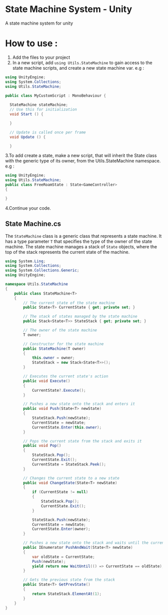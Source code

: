 # State Machine System - Unity
A state machine system for unity

# How to use : 
1. Add the files to your project
2. In a new script, add `using Utils.StateMachine` to gain access to the state machine scripts, and create a new state machine var. e.g : 
```cs
using UnityEngine;
using System.Collections;
using Utils.StateMachine;

public class MyCustomScript : MonoBehaviour {
  
  StateMachine stateMachine;
  // Use this for initialization
  void Start () {

  }

  // Update is called once per frame
  void Update () {

  }
  ```
3.To add create a state, make a new script, that will inherit the State class with the generic type of its owner, from the Utils.StateMachine namespace. e.g : 
```cs
using UnityEngine;
using Utils.StateMachine;
public class FreeRoamState : State<GameController>
{

}
  ```
4.Continue your code.
## State Machine.cs

The `StateMachine` class is a generic class that represents a state machine. It has a type parameter `T` that specifies the type of the owner of the state machine. The state machine manages a stack of `State` objects, where the top of the stack represents the current state of the machine.

```csharp
using System.Linq;
using System.Collections;
using System.Collections.Generic;
using UnityEngine;

namespace Utils.StateMachine
{
    public class StateMachine<T>
    {
        // The current state of the state machine
        public State<T> CurrentState { get; private set; }

        // The stack of states managed by the state machine
        public Stack<State<T>> StateStack { get; private set; }

        // The owner of the state machine
        T owner;

        // Constructor for the state machine
        public StateMachine(T owner)
        {
            this.owner = owner;
            StateStack = new Stack<State<T>>();
        }

        // Executes the current state's action
        public void Execute()
        {
            CurrentState?.Execute();
        }

        // Pushes a new state onto the stack and enters it
        public void Push(State<T> newState)
        {
            StateStack.Push(newState);
            CurrentState = newState;
            CurrentState.Enter(this.owner);
        }

        // Pops the current state from the stack and exits it
        public void Pop()
        {
            StateStack.Pop();
            CurrentState.Exit();
            CurrentState = StateStack.Peek();
        }

        // Changes the current state to a new state
        public void ChangeState(State<T> newState)
        {
            if (CurrentState != null)
            {
                StateStack.Pop();
                CurrentState.Exit();
            }

            StateStack.Push(newState);
            CurrentState = newState;
            CurrentState.Enter(owner);
        }

        // Pushes a new state onto the stack and waits until the current state is restored
        public IEnumerator PushAndWait(State<T> newState)
        {
            var oldState = CurrentState;
            Push(newState);
            yield return new WaitUntil(() => CurrentState == oldState);
        }

        // Gets the previous state from the stack
        public State<T> GetPrevState()
        {
            return StateStack.ElementAt(1);
        }
    }
}

